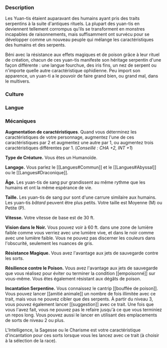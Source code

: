 
### Description

Les Yuan-tis étaient auparavant des humains ayant pris des traits serpentins à la suite d'antiques rituels. La plupart des yuan-tis en deviennent tellement corrompus qu'ils se transforment en monstres incapables de raisonnements, mais suffisamment ont survécu pour se développer comme un nouveau peuple qui mélange les caractéristiques des humains et des serpents.

Béni avec la résistance aux effets magiques et de poison grâce à leur rituel de création, chacun de ces yuan-tis manifeste son héritage serpentin d'une façon différente : une langue fourchue, des iris fins, un nez de serpent ou n'importe quelle autre caractéristique ophidienne. Peu import son apparence, un yuan-ti a le pouvoir de faire grand bien, ou grand mal, dans le multivers.

### Culture

### Langue

### Mécaniques

**Augmentation de caractéristiques**. Quand vous déterminez les caractéristiques de votre personnage, augmentez l'une de ces caractéristiques par 2 et augmentez une autre par 1, ou augmentez trois caractéristiques différentes par 1. (*Conseillé : CHA +2, INT +1*)

**Type de Créature.** Vous êtes un Humanoïde.

**Langage.** Vous parlez le [[Langues#Commun]] et le [[Langues#Abyssal]] ou le [[Langues#Draconique]].

**Âge.** Les yuan-tis de sang pur grandissent au même rythme que les humains et ont la même espérance de vie.

**Taille.** Les yuan-tis de sang pur sont d'une carrure similaire aux humains. Les yuan-tis _bâtard_ peuvent être plus petits. Votre taille est Moyenne (M) ou Petite (P).

**Vitesse.** Votre vitesse de base est de 30 ft.

**Vision dans le Noir.** Vous pouvez voir à 60 ft. dans une zone de lumière faible comme vous verriez avec une lumière vive, et dans le noir comme avec une lumière faible. Vous ne pouvez pas discerner les couleurs dans l'obscurité, seulement les nuances de gris.

**Résistance Magique.** Vous avez l'avantage aux jets de sauvegarde contre les sorts.

**Résilience contre le Poison.** Vous avez l'avantage aux jets de sauvegarde que vous réalisez pour éviter ou terminer la condition [[empoisonné]] sur vous-même. Vous êtes également résistant aux dégâts de poison.

**Incantation Serpentine.** Vous connaissez le cantrip [[bouffée de poison]]. Vous pouvez lancer [[amitié animale]] un nombre de fois illimitée avec ce trait, mais vous ne pouvez cibler que des serpents. À partir du niveau 3, vous pouvez également lancer [[suggestion]] avec ce trait. Une fois que vous l'avez fait, vous ne pouvez pas le refaire jusqu'à ce que vous terminiez un repos long. Vous pouvez aussi le lancer en utilisant des emplacements de sorts de niveau 2 ou plus.

L'Intelligence, la Sagesse ou le Charisme est votre caractéristique d'incantation pour ces sorts lorsque vous les lancez avec ce trait (à choisir à la sélection de la race).
